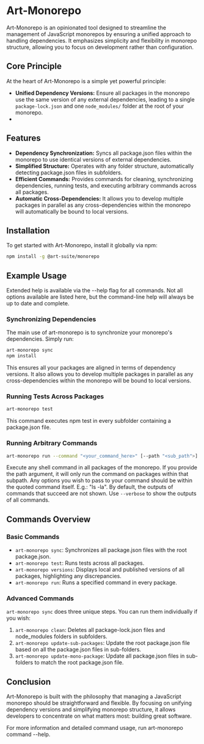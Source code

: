 # Art-Monorepo

Art-Monorepo is an opinionated tool designed to streamline the management of JavaScript monorepos by ensuring a unified approach to handling dependencies. It emphasizes simplicity and flexibility in monorepo structure, allowing you to focus on development rather than configuration.

## Core Principle

At the heart of Art-Monorepo is a simple yet powerful principle:

- **Unified Dependency Versions:** Ensure all packages in the monorepo use the same version of any external dependencies, leading to a single `package-lock.json` and one `node_modules/` folder at the root of your monorepo.
-

## Features

- **Dependency Synchronization:** Syncs all package.json files within the monorepo to use identical versions of external dependencies.
- **Simplified Structure:** Operates with any folder structure, automatically detecting package.json files in subfolders.
- **Efficient Commands:** Provides commands for cleaning, synchronizing dependencies, running tests, and executing arbitrary commands across all packages.
- **Automatic Cross-Dependencies:** It allows you to develop multiple packages in parallel as any cross-dependencies within the monorepo will automatically be bound to local versions.

## Installation

To get started with Art-Monorepo, install it globally via npm:

```bash
npm install -g @art-suite/monorepo
```

## Example Usage

Extended help is available via the --help flag for all commands. Not all options available are listed here, but the command-line help will always be up to date and complete.

### Synchronizing Dependencies

The main use of art-monorepo is to synchronize your monorepo's dependencies. Simply run:

```bash
art-monorepo sync
npm install
```

This ensures all your packages are aligned in terms of dependency versions. It also allows you to develop multiple packages in parallel as any cross-dependencies within the monorepo will be bound to local versions.

### Running Tests Across Packages

```bash
art-monorepo test
```

This command executes npm test in every subfolder containing a package.json file.

### Running Arbitrary Commands

```bash
art-monorepo run --command "<your_command_here>" [--path "<sub_path">] [--verbose]
```

Execute any shell command in all packages of the monorepo. If you provide the path argument, it will only run the command on packages within that subpath. Any options you wish to pass to your command should be within the quoted command itself. E.g.: "ls -la".
By default, the outputs of commands that succeed are not shown. Use `--verbose` to show the outputs of all commands.

## Commands Overview

### Basic Commands

- `art-monorepo sync`: Synchronizes all package.json files with the root package.json.
- `art-monorepo test`: Runs tests across all packages.
- `art-monorepo versions`: Displays local and published versions of all packages, highlighting any discrepancies.
- `art-monorepo run`: Runs a specified command in every package.

### Advanced Commands

`art-monorepo sync` does three unique steps. You can run them individually if you wish:

1. `art-monorepo clean`: Deletes all package-lock.json files and node_modules folders in subfolders.
2. `art-monorepo update-sub-packages`: Update the root package.json file based on all the package.json files in sub-folders.
3. `art-monorepo update-mono-package`: Update all package.json files in sub-folders to match the root package.json file.

## Conclusion

Art-Monorepo is built with the philosophy that managing a JavaScript monorepo should be straightforward and flexible. By focusing on unifying dependency versions and simplifying monorepo structure, it allows developers to concentrate on what matters most: building great software.

For more information and detailed command usage, run art-monorepo command --help.

